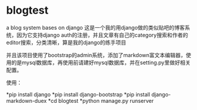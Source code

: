 # blogtest
a blog system bases on django
这是一个我的用django做的类似贴吧的博客系统，因为它支持django auth的注册，并且文章有自己的category搜索和作者的editor搜索，分类清晰，算是我的django的练手项目

并且该项目使用了bootstrap的admin系统，添加了markdown富文本编辑器，使用的是mysql数据库，再使用前请建好mysql数据库，并在setting.py里做好相关配置。

使用：

*pip install django
*pip install django-bootstrap
*pip install django-markdown-duex
*cd blogtest
*python manage.py runserver
